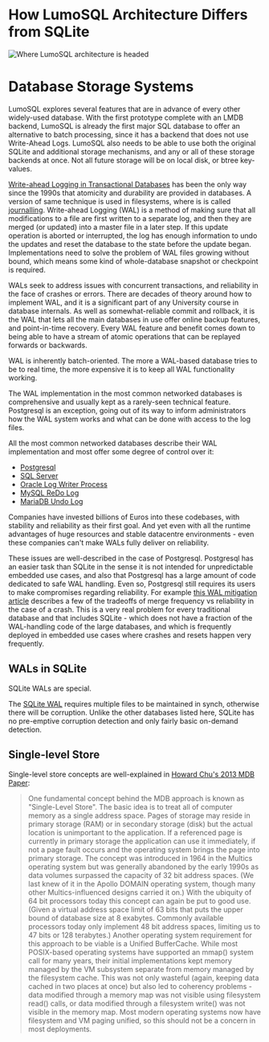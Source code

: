 <!-- SPDX-License-Identifier: CC-BY-SA-4.0 -->
<!-- SPDX-FileCopyrightText: 2020 The LumoSQL Authors -->
<!-- SPDX-ArtifactOfProjectName: LumoSQL -->
<!-- SPDX-FileType: Documentation -->
<!-- SPDX-FileComment: Original by Dan Shearer, 2020 -->


<!-- toc -->


# How LumoSQL Architecture Differs from SQLite

![](./images/lumo-architecture-lumosql-theoretical-future.svg "Where LumoSQL architecture is headed")

# Database Storage Systems

LumoSQL explores several features that are in advance of every other
widely-used database. With the first prototype complete with an LMDB backend,
LumoSQL is already the first major SQL database to offer an alternative to batch
processing, since it has a backend that does not use Write-Ahead Logs.  LumoSQL
also needs to be able to use both the original SQLite and additional storage
mechanisms, and any or all of these storage backends at once. Not all future
storage will be on local disk, or btree key-values.

[Write-ahead Logging in Transactional Databases](https://en.wikipedia.org/wiki/Write-ahead_logging) has been the only
way since the 1990s that atomicity and durability are provided in
databases. A version of same technique is used in filesystems, where is is
called [journalling](https://en.wikipedia.org/wiki/Journaling_file_system).
Write-ahead Logging (WAL) is a method of making sure that all modifications to
a file are first written to a separate log, and then they are merged (or
updated) into a master file in a later step. If this update operation is
aborted or interrupted, the log has enough information to undo the updates and
reset the database to the state before the update began. Implementations need
to solve the problem of WAL files growing without bound, which means some kind
of whole-database snapshot or checkpoint is required.

WALs seek to address issues with concurrent transactions, and reliability in
the face of crashes or errors. There are decades of theory around how to
implement WAL, and it is a significant part of any University course in
database internals. As well as somewhat-reliable commit and rollback, it is the
WAL that lets all the main databases in use offer online backup features, and
point-in-time recovery. Every WAL feature and benefit comes down to being able
to have a stream of atomic operations that can be replayed forwards or
backwards.

WAL is inherently batch-oriented. The more a WAL-based database tries to be to
real time, the more expensive it is to keep all WAL functionality working. 

The WAL implementation in the most common networked databases is comprehensive
and usually kept as a rarely-seen technical feature. Postgresql is an exception, 
going out of its way to inform administrators how the WAL system works and what 
can be done with access to the log files.

All the most common networked databases describe their WAL implementation and
most offer some degree of control over it:

* [Postgresql](https://www.postgresql.org/docs/12/wal-intro.html)
* [SQL Server](https://docs.microsoft.com/en-us/sql/relational-databases/sql-server-transaction-log-architecture-and-management-guide?view=sql-server-ver15)
* [Oracle Log Writer Process](https://docs.oracle.com/en/database/oracle/oracle-database/19/cncpt/process-architecture.html#GUID-B6BE2C31-1543-4504-9763-6FFBBF99DC85)
* [MySQL ReDo Log](https://dev.mysql.com/doc/refman/8.0/en/optimizing-innodb-logging.html)
* [MariaDB Undo Log](https://mariadb.com/kb/en/library/innodb-undo-log/)

Companies have invested billions of Euros into these codebases, with stability
and reliability as their first goal. And yet even with all the runtime
advantages of huge resources and stable datacentre environments - even these
companies can't make WALs fully deliver on reliability. 

These issues are well-described in the case of Postgresql. Postgresql has an
easier task than SQLite in the sense it is not intended for unpredictable
embedded use cases, and also that Postgresql has a large amount of code
dedicated to safe WAL handling.  Even so, Postgresql still requires its users
to make compromises regarding reliability. For example [this WAL mitigation
article](https://dzone.com/articles/postgresql-why-and-how-wal-bloats)
describes a few of the tradeoffs of merge frequency vs reliability in the case
of a crash. This is a very real problem for every traditional database and that
includes SQLite - which does not have a fraction of the WAL-handling code of
the large databases, and which is frequently deployed in embedded use cases
where crashes and resets happen very frequently.

## WALs in SQLite 

SQLite WALs are special.

The [SQLite WAL]( https://www.sqlite.org/draft/wal.html) requires multiple
files to be maintained in synch, otherwise there will be corruption. Unlike the
other databases listed here, SQLite has no pre-emptive corruption detection and
only fairly basic on-demand detection.

## Single-level Store

Single-level store concepts are well-explained in [Howard Chu's 2013 MDB Paper](./context-relevant-knowledgebase.md#list-of-sqlite-code-related-knowledge):

> One fundamental concept behind the MDB approach is known as "Single-Level
> Store". The basic idea is to treat all of computer memory as a single address
> space. Pages of storage may reside in primary storage (RAM) or in secondary
> storage (disk) but the actual location is unimportant to the application. If
> a referenced page is currently in primary storage the application can use it
> immediately, if not a page fault occurs and the operating system brings the
> page into primary storage. The concept was introduced in 1964 in the Multics
> operating system but was generally abandoned by the early 1990s as data
> volumes surpassed the capacity of 32 bit address spaces. (We last knew of it
> in the Apollo DOMAIN operating system, though many other Multics-influenced
> designs carried it on.) With the ubiquity of 64 bit processors today this
> concept can again be put to good use. (Given a virtual address space limit of
> 63 bits that puts the upper bound of database size at 8 exabytes. Commonly
> available processors today only implement 48 bit address spaces, limiting us
> to 47 bits or 128 terabytes.) Another operating system requirement for this
> approach to be viable is a Unified BufferCache. While most POSIX-based
> operating systems have supported an mmap() system call for many years, their
> initial implementations kept memory managed by the VM subsystem separate from
> memory managed by the filesystem cache. This was not only wasteful
> (again, keeping data cached in two places at once) but also led to coherency
> problems - data modified through a memory map was not visible using
> filesystem read() calls, or data modified through a filesystem write() was not
> visible in the memory map. Most modern operating systems now have filesystem
> and VM paging unified, so this should not be a concern in most deployments.



